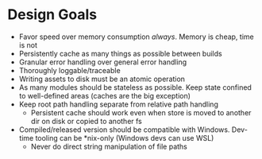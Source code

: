 # Design Goals

-   Favor speed over memory consumption _always_. Memory is cheap, time is not
-   Persistently cache as many things as possible between builds
-   Granular error handling over general error handling
-   Thoroughly loggable/traceable
-   Writing assets to disk must be an atomic operation
-   As many modules should be stateless as possible. Keep state confined to well-defined areas (caches are the big exception)
-   Keep root path handling separate from relative path handling
    -   Persistent cache should work even when store is moved to another dir on disk or copied to another fs
-   Compiled/released version should be compatible with Windows. Dev-time tooling can be \*nix-only (Windows devs can use WSL)
    -   Never do direct string manipulation of file paths
